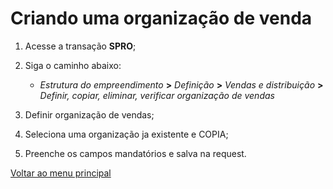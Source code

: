 # Criando uma organização de venda

1. Acesse a transação **SPRO**;
2. Siga o caminho abaixo:

    - *Estrutura do empreendimento* **>** *Definição* **>** *Vendas e distribuição* **>** *Definir, copiar, eliminar, verificar organização de vendas*

3. Definir organização de vendas;
4. Seleciona uma organização ja existente e COPIA; 
5. Preenche os campos mandatórios e salva na request.


[Voltar ao menu principal](./README.md)